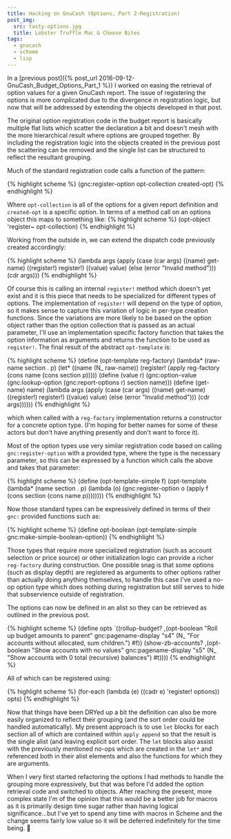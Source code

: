 ```yaml
---
title: Hacking on GnuCash (Options, Part 2-Registration)
post_img:
  src: tasty-options.jpg
  title: Lobster Truffle Mac & Cheese Bites
tags:
  - gnucash
  - scheme
  - lisp
---
```


In a [previous post]({% post_url 2016-09-12-GnuCash_Budget_Options_Part_1 %})
I worked on easing the retrieval of option values for a given GnuCash
report. The issue of registering the options is more complicated due
to the divergence in registration logic, but now that will be
addressed by extending the objects developed in that post.

The original option registration code in the budget report is
basically multiple flat lists which scatter the declaration a bit
and doesn't mesh with the more hierarchical result where
options are grouped together. By including the registration logic into the
objects created in the previous post the scattering can be removed and
the single list can be structured to reflect the resultant
grouping.

<!--more-->

Much of the standard registration code calls a function of the pattern:

{% highlight scheme %}
(gnc:register-option
   opt-collection created-opt)
{% endhighlight %}

Where `opt-collection` is all of the options for a given report
definition and `created-opt` is a specific option. In terms of a
method call on an options object this maps to something like:
{% highlight scheme %}
(opt-object 'register~ opt-collection)
{% endhighlight %}

Working from the outside
in, we can extend the dispatch code previously created accordingly:

{% highlight scheme %}
(lambda args
  (apply
    (case (car args)
      ((name) get-name)
      ((register!) register!)
      ((value) value)
      (else (error "Invalid method")))
  (cdr args)))
{% endhighlight %}  

Of course this is calling an internal `register!` method which doesn't
yet exist and it is this piece that needs to be specialized for
different types of options. The implementation of `register!` will
depend on the type of option, so it makes sense to capture this
variation of logic in per-type creation functions. Since the
variations are more likely to be based on the option object rather
than the option collection that is passed as an actual parameter, I'll
use an implementation specific factory function that takes the option
information as arguments and returns the function to be used
as `register!`. The final result of the abstract `opt-template` is:

{% highlight scheme %}
(define (opt-template reg-factory)
  (lambda* (raw-name section . p)
    (let* ((name (N_ raw-name))
           (register! (apply reg-factory (cons name (cons section p)))))
      (define (value r)
        (gnc:option-value
         (gnc:lookup-option
          (gnc:report-options r) section name)))
      (define (get-name) name)
      (lambda args
        (apply
         (case (car args)
           ((name) get-name)
           ((register!) register!)
           ((value) value)
           (else (error "Invalid method")))
         (cdr args))))))
{% endhighlight %}

which when called with a `reg-factory` implementation returns a
constructor for a concrete option type. (I'm hoping for better names
for some of these actors but don't have anything presently and don't
want to force it).

Most of the option types use very similar registration code based
on calling `gnc:register-option` with a provided type, where the type
is the necessary parameter, so this can be
expressed by a function which calls the above and takes that
parameter:

{% highlight scheme %}
(define (opt-template-simple f)
  (opt-template
   (lambda* (name section . p)
     (lambda (o)
       (gnc:register-option
        o (apply f (cons section (cons name p))))))))
{% endhighlight %}

Now those standard types can be expressively defined in terms of their
`gnc:` provided functions such as:

{% highlight scheme %}
(define opt-boolean (opt-template-simple gnc:make-simple-boolean-option))
{% endhighlight %}

Those types that require more specialized registration
(such as account selection or price source) or other
initialization logic can provide a richer `reg-factory` during
construction. One possible
snag is that some options (such as display depth) are registered as
arguments to other options rather than actually doing anything
themselves, to handle this case I've used a no-op option type which
does nothing during registration but still serves to hide that
subservience outside of registration.

The options can now be defined in an alist so they can be retrieved as
outlined in the previous post.

{% highlight scheme %}
(define opts
  `((rollup-budget?
     ,(opt-boolean "Roll up budget amounts to parent" gnc:pagename-display "s4"
       (N_ "For accounts without allocated, sum children.") #f))
    (show-zb-accounts?
     ,(opt-boolean "Show accounts with no values" gnc:pagename-display "s5"
       (N_ "Show accounts with 0 total (recursive) balances")
       #t))))
{% endhighlight %}

All of which can be registered using:

{% highlight scheme %}
(for-each
  (lambda (e)
    ((cadr e) 'register! options))
  opts)
{% endhighlight %}

Now that things have been DRYed up a bit the definition can also be
more easily organized to reflect their grouping (and the sort order
could be handled automatically). My present approach
is to use `let` blocks for each section all of which are contained within
`apply append` so that the result is the single alist (and leaving
explicit sort order. The `let` blocks also assist with the previously
mentioned no-ops which are created in the `let*` and referenced both in
their alist elements and also the functions for which they are arguments.

When I very first started refactoring the options I had methods to
handle the grouping more expressively, but that was before I'd added
the option retrieval code and switched to objects.
After reaching the present, more complex state I'm of the
opinion that this would be a better job for macros as it is primarily
design time sugar rather than having logical significance...but I've
yet to spend any time with macros in Scheme and the change seems
fairly low value so it will be deferred indefinitely for the time being.
:money_with_wings:
